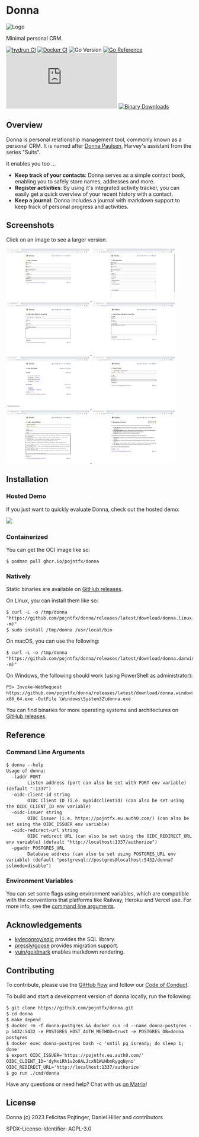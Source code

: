 # Donna

![Logo](./docs/logo-readme.png)

Minimal personal CRM.

[![hydrun CI](https://github.com/pojntfx/donna/actions/workflows/hydrun.yaml/badge.svg)](https://github.com/pojntfx/donna/actions/workflows/hydrun.yaml)
[![Docker CI](https://github.com/pojntfx/donna/actions/workflows/docker.yaml/badge.svg)](https://github.com/pojntfx/donna/actions/workflows/docker.yaml)
![Go Version](https://img.shields.io/badge/go%20version-%3E=1.18-61CFDD.svg)
[![Go Reference](https://pkg.go.dev/badge/github.com/pojntfx/donna.svg)](https://pkg.go.dev/github.com/pojntfx/donna)
[![Matrix](https://img.shields.io/matrix/donnadev:matrix.org)](https://matrix.to/#/#donnadev:matrix.org?via=matrix.org)
[![Binary Downloads](https://img.shields.io/github/downloads/pojntfx/donna/total?label=binary%20downloads)](https://github.com/pojntfx/donna/releases)

## Overview

Donna is personal relationship management tool, commonly known as a personal CRM. It is named after [Donna Paulsen](https://suits.fandom.com/wiki/Donna_Paulsen), Harvey's assistant from the series "Suits".

It enables you too ...

- **Keep track of your contacts**: Donna serves as a simple contact book, enabling you to safely store names, addresses and more.
- **Register activities**: By using it's integrated activity tracker, you can easily get a quick overview of your recent history with a contact.
- **Keep a journal**: Donna includes a journal with markdown support to keep track of personal progress and activities.

## Screenshots

Click on an image to see a larger version.

<a display="inline" href="./docs/screenshot-add-contact.png?raw=true">
<img src="./docs/screenshot-add-contact.png" width="45%" alt="Screenshot of the add contact screen" title="Screenshot of the add contact screen">
</a>

<a display="inline" href="./docs/screenshot-edit-contact.png?raw=true">
<img src="./docs/screenshot-edit-contact.png" width="45%" alt="Screenshot of the edit contact screen" title="Screenshot of the edit contact screen">
</a>

<a display="inline" href="./docs/screenshot-add-debt.png?raw=true">
<img src="./docs/screenshot-add-debt.png" width="45%" alt="Screenshot of the add debt screen" title="Screenshot of the add debt screen">
</a>

<a display="inline" href="./docs/screenshot-add-activity.png?raw=true">
<img src="./docs/screenshot-add-activity.png" width="45%" alt="Screenshot of the add activity screen" title="Screenshot of the add activity screen">
</a>

<a display="inline" href="./docs/screenshot-view-contact.png?raw=true">
<img src="./docs/screenshot-view-contact.png" width="45%" alt="Screenshot of the view contact screen" title="Screenshot of the view contact screen">
</a>

<a display="inline" href="./docs/screenshot-add-todo.png?raw=true">
<img src="./docs/screenshot-add-todo.png" width="45%" alt="Screenshot of the add todo screen" title="Screenshot of the add todo screen">
</a>

<a display="inline" href="./docs/screenshot-add-journal.png?raw=true">
<img src="./docs/screenshot-add-journal.png" width="45%" alt="Screenshot of the add journal screen" title="Screenshot of the add journal screen">
</a>

<a display="inline" href="./docs/screenshot-view-journal.png?raw=true">
<img src="./docs/screenshot-view-journal.png" width="45%" alt="Screenshot of the view journal screen" title="Screenshot of the view journal screen">
</a>

## Installation

### Hosted Demo

If you just want to quickly evaluate Donna, check out the hosted demo:

[<img src="https://github.com/pojntfx/webnetesctl/raw/main/img/launch.png" width="240">](https://donna-demo.vercel.app/)

### Containerized

You can get the OCI image like so:

```shell
$ podman pull ghcr.io/pojntfx/donna
```

### Natively

Static binaries are available on [GitHub releases](https://github.com/pojntfx/donna/releases).

On Linux, you can install them like so:

```shell
$ curl -L -o /tmp/donna "https://github.com/pojntfx/donna/releases/latest/download/donna.linux-$(uname -m)"
$ sudo install /tmp/donna /usr/local/bin
```

On macOS, you can use the following:

```shell
$ curl -L -o /tmp/donna "https://github.com/pojntfx/donna/releases/latest/download/donna.darwin-$(uname -m)"
```

On Windows, the following should work (using PowerShell as administrator):

```shell
PS> Invoke-WebRequest https://github.com/pojntfx/donna/releases/latest/download/donna.windows-x86_64.exe -OutFile \Windows\System32\donna.exe
```

You can find binaries for more operating systems and architectures on [GitHub releases](https://github.com/pojntfx/donna/releases).

## Reference

### Command Line Arguments

```shell
$ donna --help
Usage of donna:
  -laddr PORT
    	Listen address (port can also be set with PORT env variable) (default ":1337")
  -oidc-client-id string
    	OIDC Client ID (i.e. myoidcclientid) (can also be set using the OIDC_CLIENT_ID env variable)
  -oidc-issuer string
    	OIDC Issuer (i.e. https://pojntfx.eu.auth0.com/) (can also be set using the OIDC_ISSUER env variable)
  -oidc-redirect-url string
    	OIDC redirect URL (can also be set using the OIDC_REDIRECT_URL env variable) (default "http://localhost:1337/authorize")
  -pgaddr POSTGRES_URL
    	Database address (can also be set using POSTGRES_URL env variable) (default "postgresql://postgres@localhost:5432/donna?sslmode=disable")
```

### Environment Variables

You can set some flags using environment variables, which are compatible with the conventions that platforms like Railway, Heroku and Vercel use. For more info, see the [command line arguments](#command-line-arguments).

## Acknowledgements

- [kyleconroy/sqlc](https://github.com/kyleconroy/sqlc) provides the SQL library.
- [pressly/goose](https://github.com/pressly/goose) provides migration support.
- [yuin/goldmark](https://github.com/yuin/goldmark) enables markdown rendering.

## Contributing

To contribute, please use the [GitHub flow](https://guides.github.com/introduction/flow/) and follow our [Code of Conduct](./CODE_OF_CONDUCT.md).

To build and start a development version of donna locally, run the following:

```shell
$ git clone https://github.com/pojntfx/donna.git
$ cd donna
$ make depend
$ docker rm -f donna-postgres && docker run -d --name donna-postgres -p 5432:5432 -e POSTGRES_HOST_AUTH_METHOD=trust -e POSTGRES_DB=donna postgres
$ docker exec donna-postgres bash -c 'until pg_isready; do sleep 1; done'
$ export OIDC_ISSUER='https://pojntfx.eu.auth0.com/' OIDC_CLIENT_ID='dyMxiRh1v2o8ALJcxN1WiHbmRygqNyno' OIDC_REDIRECT_URL='http://localhost:1337/authorize'
$ go run ./cmd/donna
```

Have any questions or need help? Chat with us [on Matrix](https://matrix.to/#/#donnadev:matrix.org?via=matrix.org)!

## License

Donna (c) 2023 Felicitas Pojtinger, Daniel Hiller and contributors

SPDX-License-Identifier: AGPL-3.0
